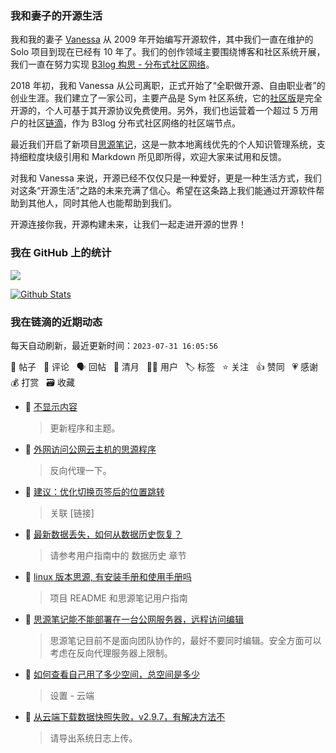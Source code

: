 ### 我和妻子的开源生活

我和我的妻子 [Vanessa](https://github.com/Vanessa219) 从 2009 年开始编写开源软件，其中我们一直在维护的 Solo 项目到现在已经有 10 年了。我们的创作领域主要围绕博客和社区系统开展，我们一直在努力实现 [B3log 构思 - 分布式社区网络](https://ld246.com/article/1546941897596)。

2018 年初，我和 Vanessa 从公司离职，正式开始了“全职做开源、自由职业者”的创业生涯。我们建立了一家公司，主要产品是 Sym 社区系统，它的[社区版](https://github.com/88250/symphony)是完全开源的，个人可基于其开源协议免费使用。另外，我们也运营着一个超过 5 万用户的社区[链滴](https://ld246.com)，作为 B3log 分布式社区网络的社区端节点。

最近我们开启了新项目[思源笔记](https://github.com/siyuan-note/siyuan)，这是一款本地离线优先的个人知识管理系统，支持细粒度块级引用和 Markdown 所见即所得，欢迎大家来试用和反馈。

对我和 Vanessa 来说，开源已经不仅仅只是一种爱好，更是一种生活方式，我们对这条“开源生活”之路的未来充满了信心。希望在这条路上我们能通过开源软件帮助到其他人，同时其他人也能帮助到我们。

开源连接你我，开源构建未来，让我们一起走进开源的世界！

### 我在 GitHub 上的统计

<a title="Hits" target="_blank" href="https://github.com/88250/88250"><img src="https://hits.b3log.org/88250/88250.svg"></a>

[![Github Stats](https://github-readme-stats.vercel.app/api?username=88250&theme=tokyonight&show_icons=true)](https://github.com/88250)

<!--events start -->

### 我在链滴的近期动态

每天自动刷新，最近更新时间：`2023-07-31 16:05:56`

📝 帖子 &nbsp; 💬 评论 &nbsp; 🗣 回帖 &nbsp; 🌙 清月 &nbsp; 👨‍💻 用户 &nbsp; 🏷️ 标签 &nbsp; ⭐️ 关注 &nbsp; 👍 赞同 &nbsp; 💗 感谢 &nbsp; 💰 打赏 &nbsp; 🗃 收藏

* 💬 [不显示内容](https://ld246.com/article/1690788325701/comment/1690789622692#comments)

  > 更新程序和主题。
* 💬 [外网访问公网云主机的思源程序](https://ld246.com/article/1690789036107/comment/1690789604710#comments)

  > 反向代理一下。
* 💬 [建议：优化切换页签后的位置跳转](https://ld246.com/article/1690770975769/comment/1690774663283#comments)

  > 关联 [链接]
* 💬 [最新数据丢失，如何从数据历史恢复？](https://ld246.com/article/1690772640478/comment/1690773028939#comments)

  > 请参考用户指南中的 数据历史 章节
* 💬 [linux 版本思源, 有安装手册和使用手册吗](https://ld246.com/article/1690769300426/comment/1690769725459#comments)

  > 项目 README 和思源笔记用户指南
* 💬 [思源笔记能不能部署在一台公网服务器，远程访问编辑](https://ld246.com/article/1690766590541/comment/1690767485311#comments)

  > 思源笔记目前不是面向团队协作的，最好不要同时编辑。安全方面可以考虑在反向代理服务器上限制。
* 💬 [如何查看自己用了多少空间，总空间是多少](https://ld246.com/article/1690714469770/comment/1690715733714#comments)

  > 设置 - 云端
* 💬 [从云端下载数据快照失败，v2.9.7，有解决方法不](https://ld246.com/article/1690709779044/comment/1690710862359#comments)

  > 请导出系统日志上传。


<!--events end -->
